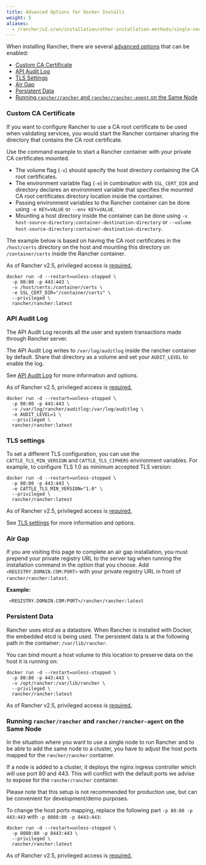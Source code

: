 ```yaml
---
title: Advanced Options for Docker Installs
weight: 5
aliases:
  - /rancher/v2.x/en/installation/other-installation-methods/single-node-docker/advanced/
---
```


When installing Rancher, there are several [advanced options]({{<baseurl>}}/rancher/v2.5/en/installation/options/) that can be enabled:

- [Custom CA Certificate](#custom-ca-certificate)
- [API Audit Log](#api-audit-log)
- [TLS Settings](#tls-settings)
- [Air Gap](#air-gap)
- [Persistent Data](#persistent-data)
- [Running `rancher/rancher` and `rancher/rancher-agent` on the Same Node](#running-rancher-rancher-and-rancher-rancher-agent-on-the-same-node)

### Custom CA Certificate

If you want to configure Rancher to use a CA root certificate to be used when validating services, you would start the Rancher container sharing the directory that contains the CA root certificate.

Use the command example to start a Rancher container with your private CA certificates mounted.

- The volume flag (`-v`) should specify the host directory containing the CA root certificates.
- The environment variable flag (`-e`) in combination with `SSL_CERT_DIR` and directory declares an environment variable that specifies the mounted CA root certificates directory location inside the container.
- Passing environment variables to the Rancher container can be done using `-e KEY=VALUE` or `--env KEY=VALUE`.
- Mounting a host directory inside the container can be done using `-v host-source-directory:container-destination-directory` or `--volume host-source-directory:container-destination-directory`.

The example below is based on having the CA root certificates in the `/host/certs` directory on the host and mounting this directory on `/container/certs` inside the Rancher container.

As of Rancher v2.5, privileged access is [required.]({{<baseurl>}}/rancher/v2.5/en/installation/other-installation-methods/single-node-docker/#privileged-access-for-rancher-v2-5)

```
docker run -d --restart=unless-stopped \
  -p 80:80 -p 443:443 \
  -v /host/certs:/container/certs \
  -e SSL_CERT_DIR="/container/certs" \
  --privileged \
  rancher/rancher:latest
```

### API Audit Log

The API Audit Log records all the user and system transactions made through Rancher server.

The API Audit Log writes to `/var/log/auditlog` inside the rancher container by default. Share that directory as a volume and set your `AUDIT_LEVEL` to enable the log.

See [API Audit Log]({{<baseurl>}}/rancher/v2.5/en/installation/api-auditing) for more information and options.

As of Rancher v2.5, privileged access is [required.]({{<baseurl>}}/rancher/v2.5/en/installation/other-installation-methods/single-node-docker/#privileged-access-for-rancher-v2-5)

```
docker run -d --restart=unless-stopped \
  -p 80:80 -p 443:443 \
  -v /var/log/rancher/auditlog:/var/log/auditlog \
  -e AUDIT_LEVEL=1 \
  --privileged \
  rancher/rancher:latest
```

### TLS settings

To set a different TLS configuration, you can use the `CATTLE_TLS_MIN_VERSION` and `CATTLE_TLS_CIPHERS` environment variables. For example, to configure TLS 1.0 as minimum accepted TLS version:

```
docker run -d --restart=unless-stopped \
  -p 80:80 -p 443:443 \
  -e CATTLE_TLS_MIN_VERSION="1.0" \
  --privileged \
  rancher/rancher:latest
```

As of Rancher v2.5, privileged access is [required.]({{<baseurl>}}/rancher/v2.5/en/installation/other-installation-methods/single-node-docker/#privileged-access-for-rancher-v2-5)

See [TLS settings]({{<baseurl>}}/rancher/v2.5/en/admin-settings/tls-settings) for more information and options.

### Air Gap

If you are visiting this page to complete an air gap installation, you must prepend your private registry URL to the server tag when running the installation command in the option that you choose. Add `<REGISTRY.DOMAIN.COM:PORT>` with your private registry URL in front of `rancher/rancher:latest`.

**Example:**

     <REGISTRY.DOMAIN.COM:PORT>/rancher/rancher:latest

### Persistent Data

Rancher uses etcd as a datastore. When Rancher is installed with Docker, the embedded etcd is being used. The persistent data is at the following path in the container: `/var/lib/rancher`.

You can bind mount a host volume to this location to preserve data on the host it is running on:

```
docker run -d --restart=unless-stopped \
  -p 80:80 -p 443:443 \
  -v /opt/rancher:/var/lib/rancher \
  --privileged \
  rancher/rancher:latest
```

As of Rancher v2.5, privileged access is [required.]({{<baseurl>}}/rancher/v2.5/en/installation/other-installation-methods/single-node-docker/#privileged-access-for-rancher-v2-5)

### Running `rancher/rancher` and `rancher/rancher-agent` on the Same Node

In the situation where you want to use a single node to run Rancher and to be able to add the same node to a cluster, you have to adjust the host ports mapped for the `rancher/rancher` container.

If a node is added to a cluster, it deploys the nginx ingress controller which will use port 80 and 443. This will conflict with the default ports we advise to expose for the `rancher/rancher` container.

Please note that this setup is not recommended for production use, but can be convenient for development/demo purposes.

To change the host ports mapping, replace the following part `-p 80:80 -p 443:443` with `-p 8080:80 -p 8443:443`:

```
docker run -d --restart=unless-stopped \
  -p 8080:80 -p 8443:443 \
  --privileged \
  rancher/rancher:latest
```

As of Rancher v2.5, privileged access is [required.]({{<baseurl>}}/rancher/v2.5/en/installation/other-installation-methods/single-node-docker/#privileged-access-for-rancher-v2-5)
